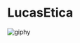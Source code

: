 # LucasEtica
![giphy](https://user-images.githubusercontent.com/95707145/182435542-77785580-7677-48b7-ad31-4502e3cb6de8.gif)
